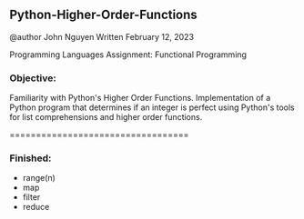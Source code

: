 ## Python-Higher-Order-Functions

   @author John Nguyen
   Written February 12, 2023

   Programming Languages Assignment: Functional Programming

   ### Objective: 
   Familiarity  with Python's Higher Order Functions. Implementation of a Python program that determines if an integer is perfect using Python's tools for list comprehensions and higher order functions.

   ==================================

   ### Finished: 
   - range(n)
   - map 
   - filter
   - reduce
